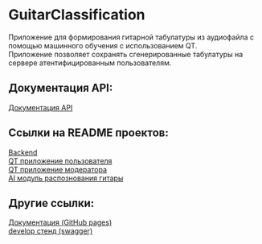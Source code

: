 # GuitarClassification
Приложение для формирования гитарной табулатуры из аудиофайла с помощью машинного обучения с использованием QT.<br>
Приложение позволяет сохранять сгенерированные табулатуры на сервере атентифицированным пользователям.<br>

## Документация API:
[Документация API](/api/index.html)

## Ссылки на README проектов:
[Backend](https://GitHub.com/SharafeevRavil/GuitarClassification/blob/main/GuitarCogBackend/README.md)<br>
[QT приложение пользователя](https://GitHub.com/SharafeevRavil/GuitarClassification/blob/main/Desktop/MainApplication/README.md)<br>
[QT приложение модератора](https://GitHub.com/SharafeevRavil/GuitarClassification/blob/main/Desktop/ModeratorApplication/README.md)<br>
[AI модуль распознования гитары](https://GitHub.com/SharafeevRavil/GuitarClassification/blob/main/Desktop/MainApplication/AIModule/README.md)<br>

## Другие ссылки:
[Документация (GitHub pages)](https://sharafeevravil.GitHub.io/GuitarClassification/)<br>
[develop стенд (swagger)](https://guitarclassification-production.up.railway.app/swagger/index.html)<br>
